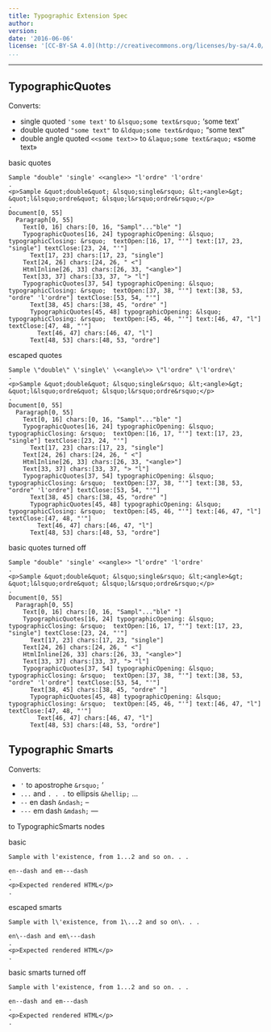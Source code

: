 ```yaml
---
title: Typographic Extension Spec
author: 
version: 
date: '2016-06-06'
license: '[CC-BY-SA 4.0](http://creativecommons.org/licenses/by-sa/4.0/)'
...
```


---

## TypographicQuotes  

Converts:

- single quoted `'some text'` to `&lsquo;some text&rsquo;` &lsquo;some text&rsquo;
- double quoted `"some text"` to `&ldquo;some text&rdquo;` &ldquo;some text&rdquo;
- double angle quoted `<<some text>>` to `&laquo;some text&raquo;` &laquo;some text&raquo;

basic quotes

```````````````````````````````` example(TypographicQuotes: 1) options(IGNORE)
Sample "double" 'single' <<angle>> "l'ordre" 'l'ordre'
.
<p>Sample &quot;double&quot; &lsquo;single&rsquo; &lt;<angle>&gt; &quot;l&lsquo;ordre&quot; &lsquo;l&rsquo;ordre&rsquo;</p>
.
Document[0, 55]
  Paragraph[0, 55]
    Text[0, 16] chars:[0, 16, "Sampl"..."ble" "]
    TypographicQuotes[16, 24] typographicOpening: &lsquo;  typographicClosing: &rsquo;  textOpen:[16, 17, "'"] text:[17, 23, "single"] textClose:[23, 24, "'"]
      Text[17, 23] chars:[17, 23, "single"]
    Text[24, 26] chars:[24, 26, " <"]
    HtmlInline[26, 33] chars:[26, 33, "<angle>"]
    Text[33, 37] chars:[33, 37, "> "l"]
    TypographicQuotes[37, 54] typographicOpening: &lsquo;  typographicClosing: &rsquo;  textOpen:[37, 38, "'"] text:[38, 53, "ordre" 'l'ordre"] textClose:[53, 54, "'"]
      Text[38, 45] chars:[38, 45, "ordre" "]
      TypographicQuotes[45, 48] typographicOpening: &lsquo;  typographicClosing: &rsquo;  textOpen:[45, 46, "'"] text:[46, 47, "l"] textClose:[47, 48, "'"]
        Text[46, 47] chars:[46, 47, "l"]
      Text[48, 53] chars:[48, 53, "ordre"]
````````````````````````````````


escaped quotes

```````````````````````````````` example(TypographicQuotes: 2) options(IGNORE)
Sample \"double\" \'single\' \<<angle\>> \"l'ordre" \'l'ordre\'
.
<p>Sample &quot;double&quot; &lsquo;single&rsquo; &lt;<angle>&gt; &quot;l&lsquo;ordre&quot; &lsquo;l&rsquo;ordre&rsquo;</p>
.
Document[0, 55]
  Paragraph[0, 55]
    Text[0, 16] chars:[0, 16, "Sampl"..."ble" "]
    TypographicQuotes[16, 24] typographicOpening: &lsquo;  typographicClosing: &rsquo;  textOpen:[16, 17, "'"] text:[17, 23, "single"] textClose:[23, 24, "'"]
      Text[17, 23] chars:[17, 23, "single"]
    Text[24, 26] chars:[24, 26, " <"]
    HtmlInline[26, 33] chars:[26, 33, "<angle>"]
    Text[33, 37] chars:[33, 37, "> "l"]
    TypographicQuotes[37, 54] typographicOpening: &lsquo;  typographicClosing: &rsquo;  textOpen:[37, 38, "'"] text:[38, 53, "ordre" 'l'ordre"] textClose:[53, 54, "'"]
      Text[38, 45] chars:[38, 45, "ordre" "]
      TypographicQuotes[45, 48] typographicOpening: &lsquo;  typographicClosing: &rsquo;  textOpen:[45, 46, "'"] text:[46, 47, "l"] textClose:[47, 48, "'"]
        Text[46, 47] chars:[46, 47, "l"]
      Text[48, 53] chars:[48, 53, "ordre"]
````````````````````````````````


basic quotes turned off

```````````````````````````````` example(TypographicQuotes: 3) options(no-quotes, IGNORE)
Sample "double" 'single' <<angle>> "l'ordre" 'l'ordre'
.
<p>Sample &quot;double&quot; &lsquo;single&rsquo; &lt;<angle>&gt; &quot;l&lsquo;ordre&quot; &lsquo;l&rsquo;ordre&rsquo;</p>
.
Document[0, 55]
  Paragraph[0, 55]
    Text[0, 16] chars:[0, 16, "Sampl"..."ble" "]
    TypographicQuotes[16, 24] typographicOpening: &lsquo;  typographicClosing: &rsquo;  textOpen:[16, 17, "'"] text:[17, 23, "single"] textClose:[23, 24, "'"]
      Text[17, 23] chars:[17, 23, "single"]
    Text[24, 26] chars:[24, 26, " <"]
    HtmlInline[26, 33] chars:[26, 33, "<angle>"]
    Text[33, 37] chars:[33, 37, "> "l"]
    TypographicQuotes[37, 54] typographicOpening: &lsquo;  typographicClosing: &rsquo;  textOpen:[37, 38, "'"] text:[38, 53, "ordre" 'l'ordre"] textClose:[53, 54, "'"]
      Text[38, 45] chars:[38, 45, "ordre" "]
      TypographicQuotes[45, 48] typographicOpening: &lsquo;  typographicClosing: &rsquo;  textOpen:[45, 46, "'"] text:[46, 47, "l"] textClose:[47, 48, "'"]
        Text[46, 47] chars:[46, 47, "l"]
      Text[48, 53] chars:[48, 53, "ordre"]
````````````````````````````````


## Typographic Smarts  

Converts:

- `'` to apostrophe `&rsquo;` &rsquo;
- `...` and `. . .` to ellipsis `&hellip;` &hellip;
- `--` en dash `&ndash;` &ndash;
- `---` em dash `&mdash;` &mdash;

to TypographicSmarts nodes

basic

```````````````````````````````` example(Typographic Smarts: 1) options(IGNORE)
Sample with l'existence, from 1...2 and so on. . . 

en--dash and em---dash
.
<p>Expected rendered HTML</p>
.
````````````````````````````````


escaped smarts

```````````````````````````````` example(Typographic Smarts: 2) options(IGNORE)
Sample with l\'existence, from 1\...2 and so on\. . . 

en\--dash and em\---dash
.
<p>Expected rendered HTML</p>
.
````````````````````````````````


basic smarts turned off

```````````````````````````````` example(Typographic Smarts: 3) options(no-smarts, IGNORE)
Sample with l'existence, from 1...2 and so on. . . 

en--dash and em---dash
.
<p>Expected rendered HTML</p>
.
````````````````````````````````


